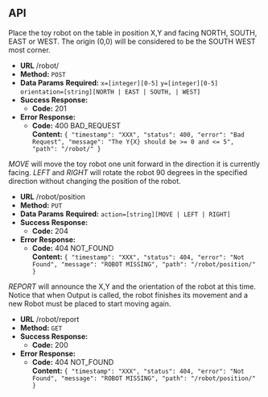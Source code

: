 ## API
  Place the toy robot on the table in position X,Y and facing NORTH, SOUTH, EAST or WEST. The origin (0,0) will be considered to be the SOUTH WEST most corner.
* **URL**
  /robot/
* **Method:**
  `POST`
* **Data Params**
  **Required:**
   `x=[integer][0-5]`
   `y=[integer][0-5]`
   `orientation=[string][NORTH | EAST | SOUTH, | WEST]`
* **Success Response:**
  * **Code:** 201 <br />
* **Error Response:**
  * **Code:** 400 BAD_REQUEST <br />
    **Content:** `{
    "timestamp": "XXX",
    "status": 400,
    "error": "Bad Request",
    "message": "The Y{X} should be >= 0 and <= 5",
    "path": "/robot/"
}`

_MOVE_ will move the toy robot one unit forward in the direction it is currently facing.
_LEFT_ and _RIGHT_ will rotate the robot 90 degrees in the specified direction without changing the position of the robot.
* **URL**
  /robot/position
* **Method:**
  `PUT`
* **Data Params**
  **Required:**
   `action=[string][MOVE | LEFT | RIGHT]`
* **Success Response:**
  * **Code:** 204 <br />
* **Error Response:**
  * **Code:** 404 NOT_FOUND <br />
    **Content:** `{
    "timestamp": "XXX",
    "status": 404,
    "error": "Not Found",
    "message": "ROBOT MISSING",
    "path": "/robot/position/"
}`

_REPORT_ will announce the X,Y and the orientation of the robot at this time. Notice that when Output is called, the robot finishes its movement and a new Robot must be placed to start moving again.
* **URL**
  /robot/report
* **Method:**
  `GET`
* **Success Response:**
  * **Code:** 200 <br />
* **Error Response:**
  * **Code:** 404 NOT_FOUND <br />
    **Content:** `{
    "timestamp": "XXX",
    "status": 404,
    "error": "Not Found",
    "message": "ROBOT MISSING",
    "path": "/robot/position/"
}`
